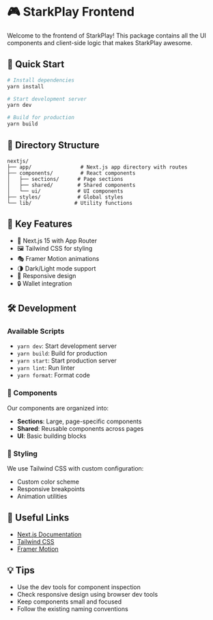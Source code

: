 # 🎮 StarkPlay Frontend

Welcome to the frontend of StarkPlay! This package contains all the UI components and client-side logic that makes StarkPlay awesome.

## 🚀 Quick Start

```bash
# Install dependencies
yarn install

# Start development server
yarn dev

# Build for production
yarn build
```

## 📁 Directory Structure

```
nextjs/
├── app/                # Next.js app directory with routes
├── components/         # React components
│   ├── sections/      # Page sections
│   ├── shared/        # Shared components
│   └── ui/            # UI components
├── styles/            # Global styles
└── lib/              # Utility functions
```

## 🎨 Key Features

- 🎯 Next.js 15 with App Router
- 🖼️ Tailwind CSS for styling
- 🎭 Framer Motion animations
- 🌗 Dark/Light mode support
- 📱 Responsive design
- 🔒 Wallet integration

## 🛠️ Development

### Available Scripts

- `yarn dev`: Start development server
- `yarn build`: Build for production
- `yarn start`: Start production server
- `yarn lint`: Run linter
- `yarn format`: Format code

### 🧩 Components

Our components are organized into:
- **Sections**: Large, page-specific components
- **Shared**: Reusable components across pages
- **UI**: Basic building blocks

### 🎨 Styling

We use Tailwind CSS with custom configuration:
- Custom color scheme
- Responsive breakpoints
- Animation utilities

## 🔗 Useful Links

- [Next.js Documentation](https://nextjs.org/docs)
- [Tailwind CSS](https://tailwindcss.com)
- [Framer Motion](https://www.framer.com/motion)

## 💡 Tips

- Use the dev tools for component inspection
- Check responsive design using browser dev tools
- Keep components small and focused
- Follow the existing naming conventions
